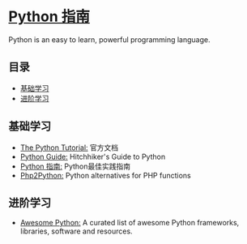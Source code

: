 # [Python 指南](https://openset.github.io/python-guide/)
Python is an easy to learn, powerful programming language.

## 目录
  - [基础学习](#基础学习)
  - [进阶学习](#进阶学习)

## 基础学习
  - [The Python Tutorial:](https://docs.python.org/3/tutorial/index.html) 官方文档
  - [Python Guide:](http://docs.python-guide.org/en/latest/) Hitchhiker's Guide to Python
  - [Python 指南:](http://pythonguidecn.readthedocs.io/zh/latest/) Python最佳实践指南
  - [Php2Python:](http://www.php2python.com/) Python alternatives for PHP functions

## 进阶学习
  - [Awesome Python:](https://awesome-python.com/) A curated list of awesome Python frameworks, libraries, software and resources.
